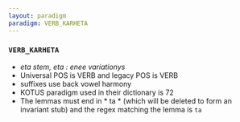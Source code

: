```yaml
---
layout: paradigm
paradigm: VERB_KARHETA
---
```

### ` VERB_KARHETA `

* _eta stem, eta : enee variationys_
* Universal POS is VERB and legacy POS is VERB
* suffixes use back vowel harmony
* KOTUS paradigm used in their dictionary is 72
* The lemmas must end in * ta * (which will be deleted to form an invariant stub) and the regex matching the lemma is ` ta `
